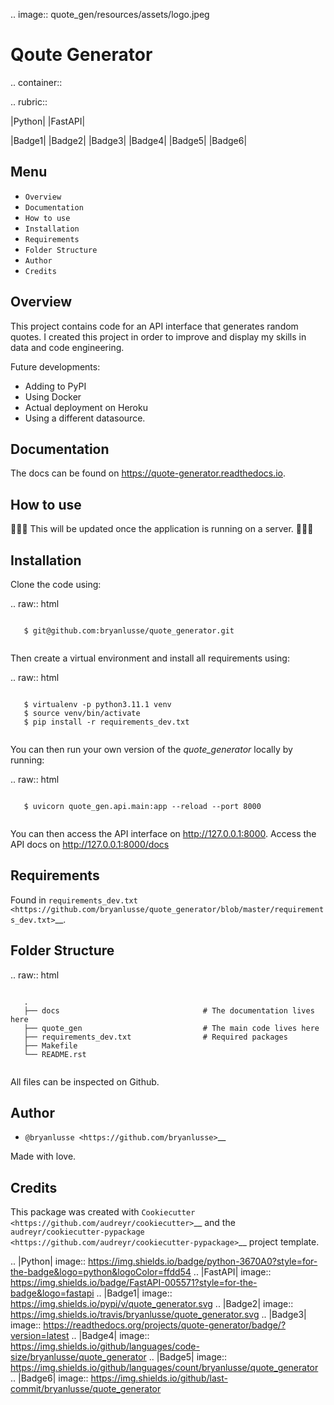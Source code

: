 .. image:: quote_gen/resources/assets/logo.jpeg

Qoute Generator
==================

.. container::

.. rubric::

|Python| |FastAPI|

|Badge1| |Badge2| |Badge3| |Badge4| |Badge5| |Badge6|

Menu
--------------------

-  `Overview`
-  `Documentation` 
-  `How to use`
-  `Installation`
-  `Requirements`
-  `Folder Structure`
-  `Author`
-  `Credits`

Overview
-----------------

This project contains code for an API interface that generates random
quotes. I created this project in order to improve and display my skills
in data and code engineering.

Future developments: 
- Adding to PyPI 
- Using Docker 
- Actual deployment on Heroku 
- Using a different datasource.

Documentation
---------------------

The docs can be found on https://quote-generator.readthedocs.io.

How to use
------------------------

:construction::construction::construction: This will be updated once the
application is running on a server.
:construction::construction::construction:

Installation
--------------------------

Clone the code using:

.. raw:: html

   <pre><code>
   $ git@github.com:bryanlusse/quote_generator.git
   </code></pre>

Then create a virtual environment and install all requirements using:

.. raw:: html

   <pre><code>
   $ virtualenv -p python3.11.1 venv 
   $ source venv/bin/activate 
   $ pip install -r requirements_dev.txt
   </code></pre>

You can then run your own version of the *quote_generator* locally by
running:

.. raw:: html

   <pre><code>
   $ uvicorn quote_gen.api.main:app --reload --port 8000
   </code></pre>

You can then access the API interface on http://127.0.0.1:8000. Access
the API docs on http://127.0.0.1:8000/docs

Requirements
--------------------------

Found in
`requirements_dev.txt <https://github.com/bryanlusse/quote_generator/blob/master/requirements_dev.txt>`__.

Folder Structure
-----------------------------------

.. raw:: html

   <pre><code>
   .
   ├── docs                                # The documentation lives here
   ├── quote_gen                           # The main code lives here
   ├── requirements_dev.txt                # Required packages
   ├── Makefile
   └── README.rst
   </code></pre>

All files can be inspected on Github.

Author
-------------------

-  `@bryanlusse <https://github.com/bryanlusse>`__

Made with love.

Credits
-------------------

This package was created with
`Cookiecutter <https://github.com/audreyr/cookiecutter>`__ and the
`audreyr/cookiecutter-pypackage <https://github.com/audreyr/cookiecutter-pypackage>`__
project template.

.. |Python| image:: https://img.shields.io/badge/python-3670A0?style=for-the-badge&logo=python&logoColor=ffdd54
.. |FastAPI| image:: https://img.shields.io/badge/FastAPI-005571?style=for-the-badge&logo=fastapi
.. |Badge1| image:: https://img.shields.io/pypi/v/quote_generator.svg
.. |Badge2| image:: https://img.shields.io/travis/bryanlusse/quote_generator.svg
.. |Badge3| image:: https://readthedocs.org/projects/quote-generator/badge/?version=latest
.. |Badge4| image:: https://img.shields.io/github/languages/code-size/bryanlusse/quote_generator
.. |Badge5| image:: https://img.shields.io/github/languages/count/bryanlusse/quote_generator
.. |Badge6| image:: https://img.shields.io/github/last-commit/bryanlusse/quote_generator
